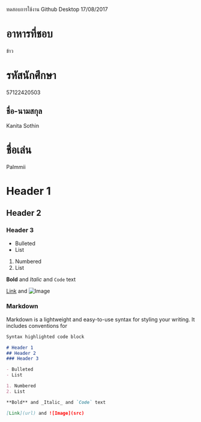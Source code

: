 ﻿ทดสอบการใช้งาน Github Desktop
17/08/2017
# อาหารที่ชอบ
ข้าว


# รหัสนักศึกษา
57122420503
## ชื่อ-นามสกุล
Kanita Sothin
# ชื่อเล่น
Palmmii

# Header 1
## Header 2
### Header 3

- Bulleted
- List

1. Numbered
2. List

**Bold** and _Italic_ and `Code` text

[Link](url) and ![Image](src)

### Markdown

Markdown is a lightweight and easy-to-use syntax for styling your writing. It includes conventions for

```markdown
Syntax highlighted code block

# Header 1
## Header 2
### Header 3

- Bulleted
- List

1. Numbered
2. List

**Bold** and _Italic_ and `Code` text

[Link](url) and ![Image](src)
